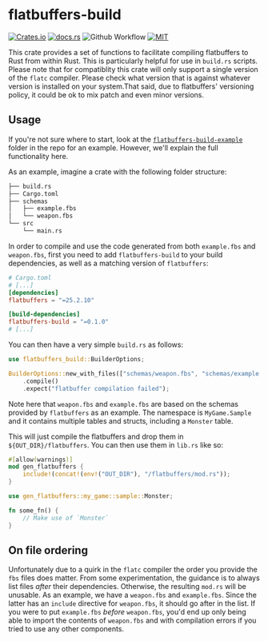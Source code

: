 # flatbuffers-build

[![Crates.io](https://img.shields.io/crates/v/flatbuffers-build.svg)](https://crates.io/crates/flatbuffers-build)
[![docs.rs](https://img.shields.io/docsrs/flatbuffers-build)](https://docs.rs/flatbuffers-build/latest/flatbuffers_build/)
![Github Workflow](https://github.com/rdelfin/flatbuffers-build/actions/workflows/ci.yaml/badge.svg)
[![MIT](https://img.shields.io/badge/license-MIT-blue.svg)](https://github.com/rdelfin/flatbuffers-build/blob/main/LICENSE)

This crate provides a set of functions to facilitate compiling flatbuffers to Rust from within
Rust. This is particularly helpful for use in `build.rs` scripts. Please note that for
compatiblity this crate will only support a single version of the `flatc` compiler. Please
check what version that is against whatever version is installed on your system.That said, due
to flatbuffers' versioning policy, it could be ok to mix patch and even minor versions.

## Usage

If you're not sure where to start, look at the
[`flatbuffers-build-example`](https://github.com/rdelfin/flatbuffers-build/tree/main/flatbuffers-build-example)
folder in the repo for an example. However, we'll explain the full functionality here.

As an example, imagine a crate with the following folder structure:
```bash
├── build.rs
├── Cargo.toml
├── schemas
│   ├── example.fbs
│   └── weapon.fbs
└── src
    └── main.rs
```
In order to compile and use the code generated from both `example.fbs` and `weapon.fbs`, first
you need to add `flatbuffers-build` to your build dependencies, as well as a matching version
of `flatbuffers`:
```toml
# Cargo.toml
# [...]
[dependencies]
flatbuffers = "=25.2.10"

[build-dependencies]
flatbuffers-build = "=0.1.0"
# [...]
```

You can then have a very simple `build.rs` as follows:
```rust
use flatbuffers_build::BuilderOptions;

BuilderOptions::new_with_files(["schemas/weapon.fbs", "schemas/example.fbs"])
    .compile()
    .expect("flatbuffer compilation failed");
```

Note here that `weapon.fbs` and `example.fbs` are based on the schemas provided by
`flatbuffers` as an example. The namespace is `MyGame.Sample` and it contains multiple tables
and structs, including a `Monster` table.

This will just compile the flatbuffers and drop them in `${OUT_DIR}/flatbuffers`.
You can then use them in `lib.rs` like so:

```rust
#[allow(warnings)]
mod gen_flatbuffers {
    include!(concat!(env!("OUT_DIR"), "/flatbuffers/mod.rs"));
}

use gen_flatbuffers::my_game::sample::Monster;

fn some_fn() {
    // Make use of `Monster`
}
```


## On file ordering

Unfortunately due to a quirk in the `flatc` compiler the order you provide the `fbs` files does
matter. From some experimentation, the guidance is to always list files _after_ their
dependencies. Otherwise, the resulting `mod.rs` will be unusable. As an example, we have a
`weapon.fbs` and `example.fbs`. Since the latter has an `include` directive for `weapon.fbs`,
it should go after in the list. If you were to put `example.fbs` _before_ `weapon.fbs`, you'd
end up only being able to import the contents of `weapon.fbs` and with compilation errors if
you tried to use any other components.
